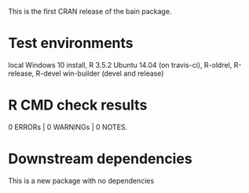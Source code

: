 This is the first CRAN release of the bain package.

# Test environments
local Windows 10 install, R 3.5.2
Ubuntu 14.04 (on travis-ci), R-oldrel, R-release, R-devel
win-builder (devel and release)

# R CMD check results
0 ERRORs | 0 WARNINGs | 0 NOTES.

# Downstream dependencies
This is a new package with no dependencies

